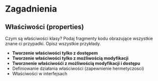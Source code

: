# Zagadnienia

## Właściwości (properties)

Czym są właściwości klasy? Podaj fragmenty kodu obrazujące wszystkie znane ci przypadki. Opisz wszystkie przykłady.

- **Tworzenie właściwości tylko z dostępem**
- **Tworzenie właściwości tylko z możliwością modyfikacji**
- **Tworznenie właściwośći z możliwością modyfikacji i dostępu**
- Definiowanie działania właściwości (zapewnienie hermetyczosci)
- Właściwości w interfejsach

